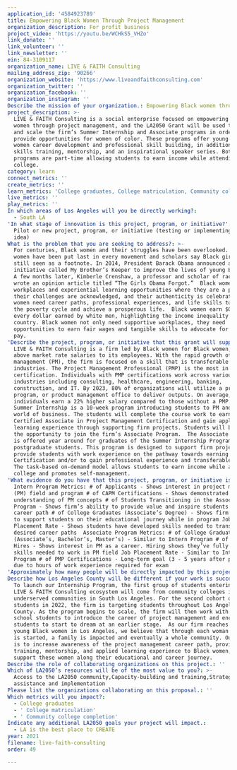 ```yaml
---
application_id: '4584923789'
title: Empowering Black Women Through Project Management
organization_description: For profit business
project_video: 'https://youtu.be/WCHkS5_VHZo'
link_donate: ''
link_volunteer: ''
link_newsletter: ''
ein: 84-3109117
organization_name: LIVE & FAITH Consulting
mailing_address_zip: '90266'
organization_website: 'https://www.liveandfaithconsulting.com'
organization_twitter: ''
organization_facebook: ''
organization_instagram: ''
Describe the mission of your organization.: Empowering Black women through excellence in project management.
project_description: >-
  LIVE & FAITH Consulting is a social enterprise focused on empowering Black
  women through project management, and the LA2050 Grant will be used to launch
  and scale the firm’s Summer Internship and Associate programs in order to
  provide opportunities for women of color. These programs offer young Black
  women career development and professional skill building, in addition to life
  skills training, mentorship, and an inspirational speaker series. Both
  programs are part-time allowing students to earn income while attending
  college.
category: learn
connect_metrics: ''
create_metrics: ''
learn_metrics: 'College graduates, College matriculation, Community college completion'
live_metrics: ''
play_metrics: ''
In which areas of Los Angeles will you be directly working?:
  - South LA
'In what stage of innovation is this project, program, or initiative?': >-
  Pilot or new project, program, or initiative (testing or implementing a new
  idea)
What is the problem that you are seeking to address?: >-
  For centuries, Black women and their struggles have been overlooked. Black
  women have been put last in every movement and scholars say Black girls are
  still seen as a footnote. In 2014, President Barack Obama announced a national
  initiative called My Brother’s Keeper to improve the lives of young Black men.
  A few months later, Kimberle Crenshaw, a professor and scholar of race theory,
  wrote an opinion article titled “The Girls Obama Forgot.”  Black women need
  workplaces and experiential learning opportunities where they are a priority,
  their challenges are acknowledged, and their authenticity is celebrated. These
  women need career paths, professional experiences, and life skills to break
  the poverty cycle and achieve a prosperous life.  Black women earn $0.63 for
  every dollar earned by white men, highlighting the income inequality in our
  country. Black women not only need supportive workplaces, they need
  opportunities to earn fair wages and tangible skills to advocate for equal
  pay.
'Describe the project, program, or initiative that this grant will support to address the problem identified.': >-
  LIVE & FAITH Consulting is a firm led by Black women for Black women, offering
  above market rate salaries to its employees. With the rapid growth of project
  management (PM), the firm is focused on a skill that is transferable to all
  industries. The Project Management Professional (PMP) is the most in demand
  certification. Individuals with PMP certifications work across various
  industries including consulting, healthcare, engineering, banking,
  construction, and IT. By 2023, 80% of organizations will utilize a project,
  program, or product management office to deliver outputs. On average, these
  individuals earn a 22% higher salary compared to those without a PMP.  The
  Summer Internship is a 10-week program introducing students to PM and the
  world of business. The students will complete the course work to earn their
  Certified Associate in Project Management Certification and gain applied
  learning experience through supporting firm projects. Students will be offered
  the opportunity to join the firm’s Associate Program.  The Associate Program
  is offered year around for graduates of the Summer Internship Program or
  postgraduate students. This program is designed to support firm projects and
  provide students with work experience on the pathway towards earning their PMP
  Certification and/or to gain professional experience and transferable skills.
  The task-based on-demand model allows students to earn income while attending
  college and promotes self-management.
'What evidence do you have that this project, program, or initiative is or will be successful, and how will you define and measure success?': >-
  Intern Program Metrics: # of Applicants - Shows interest in project management
  (PM) field and program # of CAPM Certifications - Shows demonstrated
  understanding of PM concepts # of Students Transitioning in the Associate
  Program - Shows firm’s ability to provide value and inspire students on PM
  career path # of College Graduates (Associate’s Degree) - Shows firm’s ability
  to support students on their educational journey while in program Job
  Placement Rate - Shows students have developed skills needed to transition to
  desired career paths  Associate Program Metrics: # of College Graduates
  (Associate’s, Bachelor’s, Master’s) - Similar to Intern Program # of Full Time
  Hires - Shows interest in PM as a career. Hiring shows they’ve fully mastered
  skills needed to work in PM field Job Placement Rate - Similar to Intern
  Program # of PMP Certifications - Long-term goal (3 - 5 years after program)
  due to hours of work experience required for exam
'Approximately how many people will be directly impacted by this project, program, or initiative?': '10'
Describe how Los Angeles County will be different if your work is successful.: >-
  To launch our Internship Program, the first group of students entering the
  LIVE & FAITH Consulting ecosystem will come from community colleges in
  underserved communities in South Los Angeles. For the second cohort of
  students in 2022, the firm is targeting students throughout Los Angeles
  County. As the program begins to scale, the firm will then work with high
  school students to introduce the career of project management and encourage
  students to start to dream at an earlier stage.  As our firm reaches more
  young Black women in Los Angeles, we believe that through each woman a career
  is started, a family is impacted and eventually a whole community. Our vision
  is to increase awareness of the project management career path, provide
  training, mentorship, and applied learning experience to Black women, and
  support these women along their educational and career journey.
Describe the role of collaborating organizations on this project.: ''
Which of LA2050’s resources will be of the most value to you?: >-
  Access to the LA2050 community,Capacity-building and training,Strategy
  assistance and implementation
Please list the organizations collaborating on this proposal.: ''
Which metrics will you impact?:
  - College graduates
  - ' College matriculation'
  - ' Community college completion'
Indicate any additional LA2050 goals your project will impact.:
  - LA is the best place to CREATE
year: 2021
filename: live-faith-consulting
order: 49

---
```

